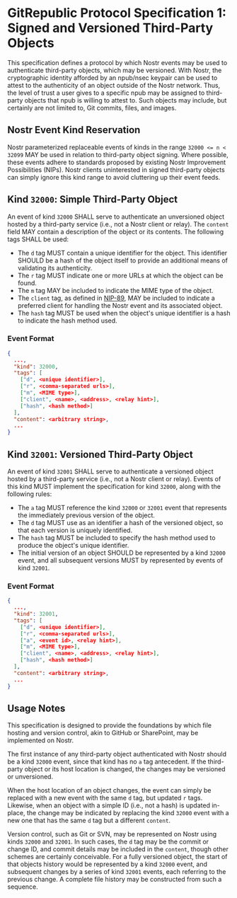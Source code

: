 # GitRepublic Protocol Specification 1: Signed and Versioned Third-Party Objects

This specification defines a protocol by which Nostr events may be used to authenticate third-party objects, which may be versioned.  With Nostr, the cryptographic identity afforded by an npub/nsec keypair can be used to attest to the authenticity of an object outside of the Nostr network.  Thus, the level of trust a user gives to a specific npub may be assigned to third-party objects that npub is willing to attest to.  Such objects may include, but certainly are not limited to, Git commits, files, and images.

## Nostr Event Kind Reservation

Nostr parameterized replaceable events of kinds in the range `32000 <= n < 32099` MAY be used in relation to third-party object signing.  Where possible, these events adhere to standards proposed by existing Nostr Improvement Possibilities (NIPs).  Nostr clients uninterested in signed third-party objects can simply ignore this kind range to avoid cluttering up their event feeds.

## Kind `32000`: Simple Third-Party Object

An event of  kind `32000` SHALL serve to authenticate an unversioned object hosted by a third-party service (i.e., not a Nostr client or relay).  The `content` field MAY contain a description of the object or its contents.  The following tags SHALL be used:

- The `d` tag MUST contain a unique identifier for the object.  This identifier SHOULD be a hash of the object itself to provide an additional means of validating its authenticity.
- The `r` tag MUST indicate one or more URLs at which the object can be found.
- The `m` tag MAY be included to indicate the MIME type of the object.
- The `client` tag, as defined in [NIP-89](https://github.com/nostr-protocol/nips/blob/master/89.md), MAY be included to indicate a preferred client for handling the Nostr event and its associated object.
- The `hash` tag MUST be used when the object's unique identifier is a hash to indicate the hash method used.

### Event Format

```json
{
  ...,
  "kind": 32000,
  "tags": [
    ["d", <unique identifier>],
    ["r", <comma-separated urls>],
    ["m", <MIME type>],
    ["client", <name>, <address>, <relay hint>],
    ["hash", <hash method>]
  ],
  "content": <arbitrary string>,
  ...
}
```

## Kind `32001`: Versioned Third-Party Object

An event of kind `32001` SHALL serve to authenticate a versioned object hosted by a third-party service (i.e., not a Nostr client or relay).  Events of this kind MUST implement the specification for kind `32000`, along with the following rules:

- The `a` tag MUST reference the kind `32000` or `32001` event that represents the immediately previous version of the object.
- The `d` tag MUST use as an identifier a hash of the versioned object, so that each version is uniquely identified.
- The `hash` tag MUST be included to specify the hash method used to produce the object's unique identifier.
- The initial version of an object SHOULD be represented by a kind `32000` event, and all subsequent versions MUST by represented by events of kind `32001`.

### Event Format

```json
{
  ...,
  "kind": 32001,
  "tags": [
    ["d", <unique identifier>],
    ["r", <comma-separated urls>],
    ["a", <event id>, <relay hint>],
    ["m", <MIME type>],
    ["client", <name>, <address>, <relay hint>],
    ["hash", <hash method>]
  ],
  "content": <arbitrary string>,
  ...
}
```

## Usage Notes

This specification is designed to provide the foundations by which file hosting and version control, akin to GitHub or SharePoint, may be implemented on Nostr.

The first instance of any third-party object authenticated with Nostr should be a kind `32000` event, since that kind has no `a` tag antecedent.  If the third-party object or its host location is changed, the changes may be versioned or unversioned.

When the host location of an object changes, the event can simply be replaced with a new event with the same `d` tag, but updated `r` tags.  Likewise, when an object with a simple ID (i.e., not a hash) is updated in-place, the change may be indicated by replacing the kind `32000` event with a new one that has the same `d` tag but a different `content`.

Version control, such as Git or SVN, may be represented on Nostr using kinds `32000` and `32001`.  In such cases, the `d` tag may be the commit or change ID, and commit details may be included in the `content`, though other schemes are certainly conceivable.  For a fully versioned object, the start of that objects history would be represented by a kind `32000` event, and subsequent changes by a series of kind `32001` events, each referring to the previous change.  A complete file history may be constructed from such a sequence.
